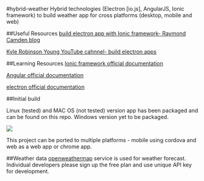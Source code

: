#hybrid-weather
Hybrid technologies (Electron [io.js], AngularJS, Ionic framework) to build weather app for cross platforms (desktop, mobile and web)

##Useful Resources
[build electron app with Ionic framework- Raymond Camden blog](http://www.raymondcamden.com/2015/07/23/some-initial-thoughts-on-building-desktop-apps-with-ionic-and-electron)

[ Kyle Robinson Young YouTube cahnnel- build electron apps](https://www.youtube.com/playlist?list=PL1QRvYV-LXn6ESBl7qm1teB1U1CK1B6gv)

##Learning Resources
[Ionic framework official documentation](http://ionicframework.com/)

[Angular official documentation](https://angularjs.org/)

[electron official documentation](http://electron.atom.io/)

##Initial build

Linux (tested) and MAC OS (not tested) version app has been packaged and can be found on this repo. Windows version yet to be packaged.

![](https://github.com/NaveenKarippai/hybrid-weather/blob/master/weather1.png)

This project can be ported to multiple platforms - mobile using cordova and web as a web app or chrome app.

##Weather data
[openweathermap](http://openweathermap.org/) service is used for weather forecast. Individual developers please sign up the free plan and use unique API key for development.


